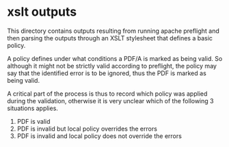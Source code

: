 xslt outputs
============

This directory contains outputs resulting from running apache preflight and then parsing the outputs through an XSLT stylesheet that defines a basic policy. 

A policy defines under what conditions a PDF/A is marked as being valid. So although it might not be strictly valid according to preflight, the policy may say that the identified error is to be ignored, thus the PDF is marked as being valid.

A critical part of the process is thus to record which policy was applied during the validation, otherwise it is very unclear which of the following 3 situations applies.

 1) PDF is valid
 2) PDF is invalid but local policy overrides the errors
 3) PDF is invalid and local policy does not override the errors
